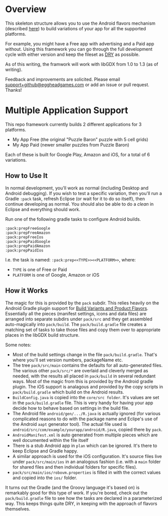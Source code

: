 # Overview #

This skeleton structure allows you to use the Android flavors mechanism (described [here](http://tools.android.com/tech-docs/new-build-system/user-guide#TOC-Build-Variants)) to build variations of your app for all the supported platforms.

For example, you might have a Free app with advertising and a Paid app without. Using this framework you can go through the full development cycle with either version and keep the fileset as [DRY](https://en.wikipedia.org/wiki/Don%27t_repeat_yourself) as possible.

As of this writing, the framwork will work with libGDX from 1.0 to 1.3 (as of writing).

Feedback and improvements are solicited. Please email support+github@eggheadgames.com or add an issue or pull request. Thanks!

# Multiple Application Support #

This repo framework currently builds 2 different applications for 3 platforms.

 * My App Free  (the original "Puzzle Baron" puzzle with 5 cell grids)
 * My App Paid (newer smaller puzzles from Puzzle Baron)
 
Each of these is built for Google Play, Amazon and iOS, for a total of 6 variations.

## How to Use It ##

In normal development, you'll work as normal (including Desktop and Android debugging). If you wish to test a specific variation, then you'll run a Gradle `:pack` task, refresh Eclipse (or wait for it to do so itself), then continue developing as normal. You should also be able to do a *clean* in Eclipse and everything should work.

Run one of the following gradle tasks to configure Android builds. 

    :pack:prepFreeGoogle
    :pack:prepFreeAmazon
    :pack:prepFreeIos
    :pack:prepPaidGoogle
    :pack:prepPaidAmazon
    :pack:prepPaidIos

I.e. the task is named: `:pack:prep<<TYPE>><<PLATFORM>>`, where:

 * `TYPE` is one of Free or Paid
 * `PLATFORM` is one of Google, Amazon or iOS


## How it Works ##

The magic for this is provided by the `pack` subdir. This relies heavily on the Android Gradle plugin support for [Build Variants and Product Flavors](http://tools.android.com/tech-docs/new-build-system/user-guide#TOC-Build-Variants). Essentially all the pieces (manifest settings, icons and data files) are arranged into separate subdirs under `pack/src` and they get assembled auto-magically into `pack/build`. The `pack/build.gradle` file creates a matching set of tasks to take those files and copy them over to appropriate places in the libGDX build structure.

Some notes:

 * Most of the build settings change in the file `pack/build.gradle`. That's where you'll set version numbers, packageName etc.
 * The tree `pack/src/main` contains the defaults for all auto-generated files. The various other `pack/src/*` are overlaid and cleverly merged as needed, with the results all placed in `pack/build` in several redundant ways. Most of the magic from this is provided by the Android gradle plugin. The iOS support is analagous and provided by the copy scripts in `pack/build.gradle` which build on the Android results.
 * `BuildConfig.java` is copied into the `core/src folder`. It's values are set in the `pack/build.gradle` file. This is very handy for having your app decide how to behave based on settings in the build file.
 * The Android file `android/gen/.../R.java` is actually ignored (for various complicated reasons to do with the package name and Eclipe's use of the Android `aapt` generator tool). The actual file used is `android/src/com/example/yourapp/android/R.java`, copied there by `pack`.
 * `AndroidManifest.xml` is auto generated from multiple pieces which are well documented within the file itself
 * There is a stub Android app in `plan` which can be ignored. It's there to keep Eclipse and Gradle happy.
 * A similar approach is used for the iOS configuration. It's source files live under `pack/src/main/ios` in an analogous fashion (i.e. with a `main` folder for shared files and then individual folders for specific files).
 * `pack/src/main/ios/robovm.properties` is filled in with the correct values and copied into the `ios/` folder.

It turns out the Gradle (and the Groovy language it's based on) is remarkably good for this type of work. If you're bored, check out the `pack/build.gradle` file to see how the tasks are declared in a parameterized way. This keeps things quite DRY, in keeping with the approach of flavors themselves.

